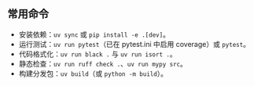 ## 常用命令
- 安装依赖：`uv sync` 或 `pip install -e .[dev]`。
- 运行测试：`uv run pytest`（已在 pytest.ini 中启用 coverage）或 `pytest`。
- 代码格式化：`uv run black .` 与 `uv run isort .`。
- 静态检查：`uv run ruff check .`、`uv run mypy src`。
- 构建分发包：`uv build`（或 `python -m build`）。